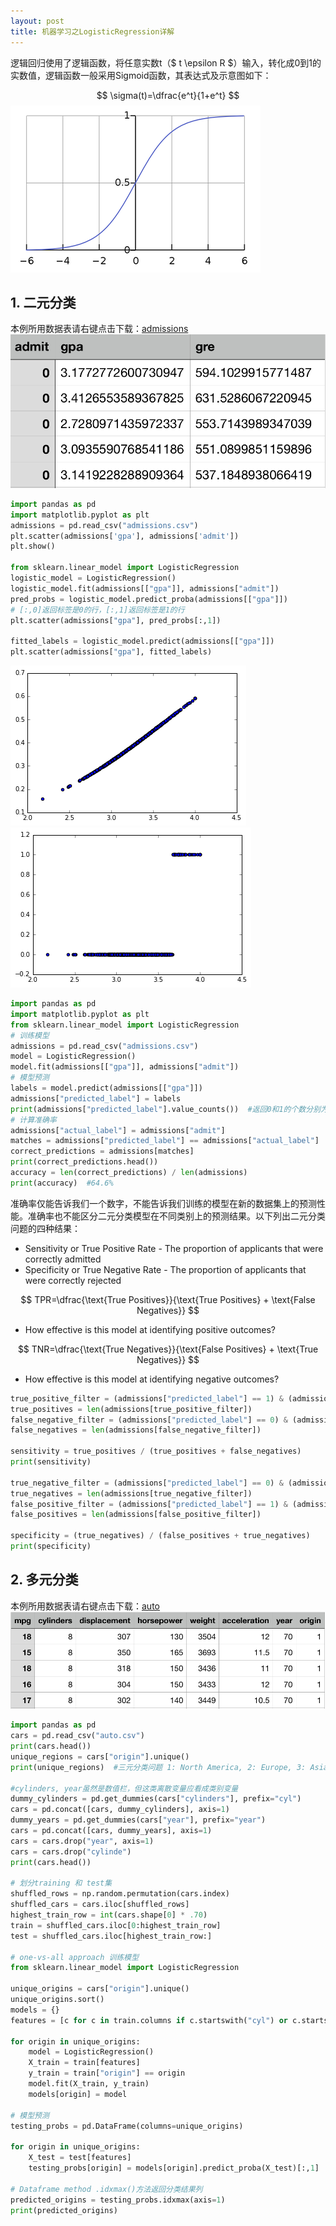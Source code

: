 ```yaml
---
layout: post
title: 机器学习之LogisticRegression详解
---
```



逻辑回归使用了逻辑函数，将任意实数t（$ t \epsilon R $）输入，转化成0到1的实数值，逻辑函数一般采用Sigmoid函数，其表达式及示意图如下：
<!--more-->
$$ \sigma(t)=\dfrac{e^t}{1+e^t} $$
![Logistic function](/assets/post6-2018-06-27/Logistic-curve.png)


## 1. 二元分类

本例所用数据表请右键点击下载：[admissions](/assets/post6-2018-06-27/admissions.csv)
![admissions](/assets/post6-2018-06-27/admissions.png)
```python
import pandas as pd
import matplotlib.pyplot as plt
admissions = pd.read_csv("admissions.csv")
plt.scatter(admissions['gpa'], admissions['admit'])
plt.show()

from sklearn.linear_model import LogisticRegression
logistic_model = LogisticRegression()
logistic_model.fit(admissions[["gpa"]], admissions["admit"])
pred_probs = logistic_model.predict_proba(admissions[["gpa"]])
# [:,0]返回标签是0的行，[:,1]返回标签是1的行
plt.scatter(admissions["gpa"], pred_probs[:,1])

fitted_labels = logistic_model.predict(admissions[["gpa"]])
plt.scatter(admissions["gpa"], fitted_labels)
```
![pred_probs](/assets/post6-2018-06-27/pred_probs.png)
![fitted_labels](/assets/post6-2018-06-27/fitted_labels.png)

```python
import pandas as pd
import matplotlib.pyplot as plt
from sklearn.linear_model import LogisticRegression
# 训练模型
admissions = pd.read_csv("admissions.csv")
model = LogisticRegression()
model.fit(admissions[["gpa"]], admissions["admit"])
# 模型预测
labels = model.predict(admissions[["gpa"]])
admissions["predicted_label"] = labels
print(admissions["predicted_label"].value_counts())  #返回0和1的个数分别为598和46
# 计算准确率
admissions["actual_label"] = admissions["admit"]
matches = admissions["predicted_label"] == admissions["actual_label"]
correct_predictions = admissions[matches]
print(correct_predictions.head())
accuracy = len(correct_predictions) / len(admissions)
print(accuracy)  #64.6%
```

准确率仅能告诉我们一个数字，不能告诉我们训练的模型在新的数据集上的预测性能。准确率也不能区分二元分类模型在不同类别上的预测结果。以下列出二元分类问题的四种结果：


- Sensitivity or True Positive Rate - The proportion of applicants that were correctly admitted
- Specificity or True Negative Rate - The proportion of applicants that were correctly rejected

$$ TPR=\dfrac{\text{True Positives}}{\text{True Positives} + \text{False Negatives}} $$

- How effective is this model at identifying positive outcomes?

$$ TNR=\dfrac{\text{True Negatives}}{\text{False Positives} + \text{True Negatives}} $$

- How effective is this model at identifying negative outcomes?

```python
true_positive_filter = (admissions["predicted_label"] == 1) & (admissions["actual_label"] == 1)
true_positives = len(admissions[true_positive_filter])
false_negative_filter = (admissions["predicted_label"] == 0) & (admissions["actual_label"] == 1)
false_negatives = len(admissions[false_negative_filter])

sensitivity = true_positives / (true_positives + false_negatives)
print(sensitivity)

true_negative_filter = (admissions["predicted_label"] == 0) & (admissions["actual_label"] == 0)
true_negatives = len(admissions[true_negative_filter])
false_positive_filter = (admissions["predicted_label"] == 1) & (admissions["actual_label"] == 0)
false_positives = len(admissions[false_positive_filter])

specificity = (true_negatives) / (false_positives + true_negatives)
print(specificity)
```

## 2. 多元分类

本例所用数据表请右键点击下载：[auto](/assets/post6-2018-06-27/auto.csv)
![auto](/assets/post6-2018-06-27/auto.png)

```python
import pandas as pd
cars = pd.read_csv("auto.csv")
print(cars.head())
unique_regions = cars["origin"].unique()
print(unique_regions)  #三元分类问题 1: North America, 2: Europe, 3: Asia

#cylinders, year虽然是数值栏，但这类离散变量应看成类别变量
dummy_cylinders = pd.get_dummies(cars["cylinders"], prefix="cyl")
cars = pd.concat([cars, dummy_cylinders], axis=1)
dummy_years = pd.get_dummies(cars["year"], prefix="year")
cars = pd.concat([cars, dummy_years], axis=1)
cars = cars.drop("year", axis=1)
cars = cars.drop("cylinde")
print(cars.head())

# 划分training 和 test集
shuffled_rows = np.random.permutation(cars.index)
shuffled_cars = cars.iloc[shuffled_rows]
highest_train_row = int(cars.shape[0] * .70)
train = shuffled_cars.iloc[0:highest_train_row]
test = shuffled_cars.iloc[highest_train_row:]

# one-vs-all approach 训练模型
from sklearn.linear_model import LogisticRegression

unique_origins = cars["origin"].unique()
unique_origins.sort()
models = {}
features = [c for c in train.columns if c.startswith("cyl") or c.startswith("year")]

for origin in unique_origins:
    model = LogisticRegression()    
    X_train = train[features]
    y_train = train["origin"] == origin
    model.fit(X_train, y_train)
    models[origin] = model

# 模型预测
testing_probs = pd.DataFrame(columns=unique_origins)  

for origin in unique_origins:
    X_test = test[features]   
    testing_probs[origin] = models[origin].predict_proba(X_test)[:,1]

# Dataframe method .idxmax()方法返回分类结果列
predicted_origins = testing_probs.idxmax(axis=1)
print(predicted_origins)
```